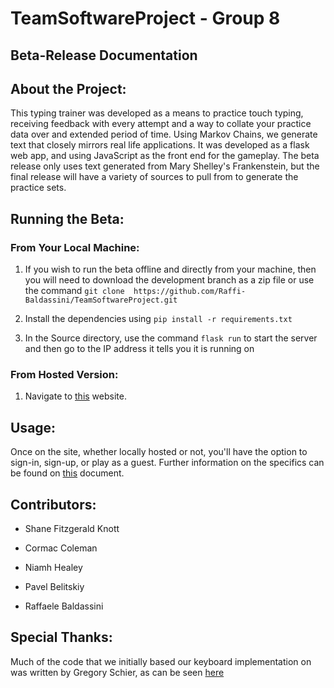 # TeamSoftwareProject - Group 8

## Beta-Release Documentation

## About the Project:

This typing trainer was developed as a means to practice touch typing, receiving feedback with every attempt and a way to collate your practice data over and extended period of time. Using Markov Chains, we generate text that closely mirrors real life applications. It was developed as a flask web app, and using JavaScript as the front end for the gameplay. The beta release only uses text generated from Mary Shelley's Frankenstein, but the final release will have a variety of sources to pull from to generate the practice sets.

## Running the Beta:

### From Your Local Machine:

1. If you wish to run the beta offline and directly from your machine, then you will need to download the development branch as a zip file
or use the command `git clone  https://github.com/Raffi-Baldassini/TeamSoftwareProject.git`

2. Install the dependencies using `pip install -r requirements.txt`

3. In the Source directory, use the command `flask run` to start the server and then go to the IP address it tells you it is running on

### From Hosted Version:

1. Navigate to [this](http://typing-trainer.pb97.container.netsoc.cloud:16555/) website.

## Usage:

Once on the site, whether locally hosted or not, you'll have the option to sign-in, sign-up, or play as a guest. Further information on the specifics can be found on [this](https://github.com/Raffi-Baldassini/TeamSoftwareProject/blob/Development/Documents/howto.pdf) document.


## Contributors:

* Shane Fitzgerald Knott

* Cormac Coleman

* Niamh Healey

* Pavel Belitskiy

* Raffaele Baldassini

## Special Thanks:
Much of the code that we initially based our keyboard implementation on was written by Gregory Schier, as can be seen [here](https://codepen.io/gschier/pen/VKgyaY)

